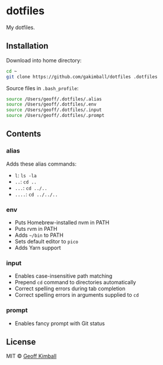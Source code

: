 # dotfiles

My dotfiles.

## Installation

Download into home directory:

```bash
cd ~
git clone https://github.com/gakimball/dotfiles .dotfiles
```

Source files in `.bash_profile`:

```bash
source /Users/geoff/.dotfiles/.alias
source /Users/geoff/.dotfiles/.env
source /Users/geoff/.dotfiles/.input
source /Users/geoff/.dotfiles/.prompt
```

## Contents

### alias

Adds these alias commands:

- `l`: `ls -la`
- `..`: `cd ..`
- `...`: `cd ../..`
- `....`: `cd ../../..`

### env

- Puts Homebrew-installed nvm in PATH
- Puts rvm in PATH
- Adds `~/bin` to PATH
- Sets default editor to `pico`
- Adds Yarn support

### input

- Enables case-insensitive path matching
- Prepend `cd` command to directories automatically
- Correct spelling errors during tab completion
- Correct spelling errors in arguments supplied to `cd`

### prompt

- Enables fancy prompt with Git status

## License

MIT &copy; [Geoff Kimball](http://geoffkimball.com)
